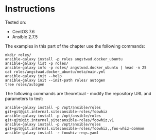# Instructions

Tested on:
- CentOS 7.6
- Ansible 2.7.5

The examples in this part of the chapter use the following commands:

    mkdir roles/
    ansible-galaxy install -p roles angstwad.docker_ubuntu
    ansible-galaxy list -p roles/
    ansible-galaxy info -p roles/ angstwad.docker_ubuntu | head -n 25
    cat roles/angstwad.docker_ubuntu/meta/main.yml
    ansible-galaxy init --help
    ansible-galaxy init --init-path roles/ autogen
    tree roles/autogen

The following commands are theoretical - modify the repository URL and parameters to test:

    ansible-galaxy install -p /opt/ansible/roles git+git@git.internal.site:ansible-roles/foowhiz
    ansible-galaxy install -p /opt/ansible/roles git+git@git.internal.site:ansible-roles/foowhiz,v1
    ansible-galaxy install -p /opt/ansible/roles git+git@git.internal.site:ansible-roles/foowhiz,,foo-whiz-common
    ansible-galaxy install -r foowhiz-reqs.yaml
    
